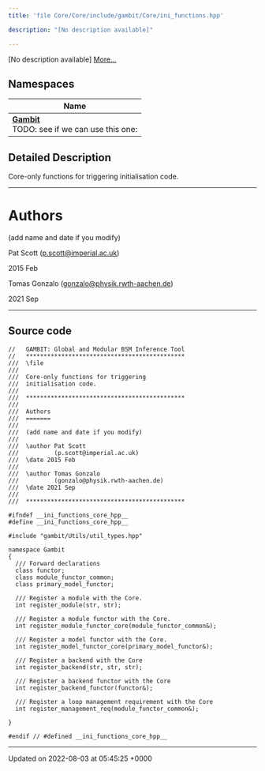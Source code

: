```yaml
---
title: 'file Core/Core/include/gambit/Core/ini_functions.hpp'

description: "[No description available]"

---
```







[No description available] [More...](#detailed-description)

## Namespaces

| Name           |
| -------------- |
| **[Gambit](/documentation/code/main/namespaces/namespacegambit/)** <br>TODO: see if we can use this one:  |

## Detailed Description


Core-only functions for triggering initialisation code.



------------------


# Authors

(add name and date if you modify)

Pat Scott ([p.scott@imperial.ac.uk](mailto:p.scott@imperial.ac.uk)) 

2015 Feb

Tomas Gonzalo ([gonzalo@physik.rwth-aachen.de](mailto:gonzalo@physik.rwth-aachen.de)) 

2021 Sep



------------------




## Source code

```
//   GAMBIT: Global and Modular BSM Inference Tool
//   *********************************************
///  \file
///
///  Core-only functions for triggering
///  initialisation code.
///
///  *********************************************
///
///  Authors
///  =======
///
///  (add name and date if you modify)
///
///  \author Pat Scott
///          (p.scott@imperial.ac.uk)
///  \date 2015 Feb
///
///  \author Tomas Gonzalo
///          (gonzalo@physik.rwth-aachen.de)
///  \date 2021 Sep
///
///  *********************************************

#ifndef __ini_functions_core_hpp__
#define __ini_functions_core_hpp__

#include "gambit/Utils/util_types.hpp"

namespace Gambit
{
  /// Forward declarations
  class functor;
  class module_functor_common;
  class primary_model_functor;

  /// Register a module with the Core.
  int register_module(str, str);

  /// Register a module functor with the Core.
  int register_module_functor_core(module_functor_common&);

  /// Register a model functor with the Core.
  int register_model_functor_core(primary_model_functor&);

  /// Register a backend with the Core
  int register_backend(str, str, str);

  /// Register a backend functor with the Core
  int register_backend_functor(functor&);

  /// Register a loop management requirement with the Core
  int register_management_req(module_functor_common&);

}

#endif // #defined __ini_functions_core_hpp__
```


-------------------------------

Updated on 2022-08-03 at 05:45:25 +0000
